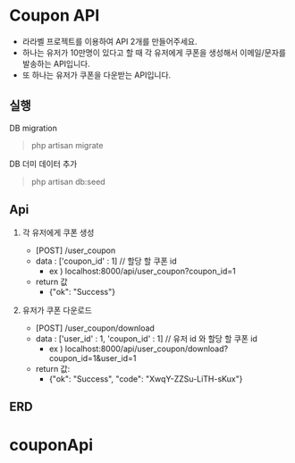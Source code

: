 # Coupon API

- 라라벨 프로젝트를 이용하여 API 2개를 만들어주세요.
- 하나는 유저가 10만명이 있다고 할 때 각 유저에게 쿠폰을 생성해서 이메일/문자를 발송하는 API입니다.
- 또 하나는 유저가 쿠폰을 다운받는 API입니다.

## 실행
DB migration
> php artisan migrate

DB 더미 데이터 추가
> php artisan db:seed


## Api

1. 각 유저에게 쿠폰 생성
    * [POST]  /user_coupon
    * data : ['coupon_id' : 1]  // 할당 할 쿠폰 id
      * ex ) localhost:8000/api/user_coupon?coupon_id=1
    * return 값
      * {"ok": "Success"}


2. 유저가 쿠폰 다운로드
   * [POST] /user_coupon/download
   * data : ['user_id' : 1, 'coupon_id' : 1] // 유저 id 와 할당 할 쿠폰 id
     * ex ) localhost:8000/api/user_coupon/download?coupon_id=1&user_id=1
   * return 값:
     * {"ok": "Success",
       "code": "XwqY-ZZSu-LiTH-sKux"}


## ERD
# couponApi
